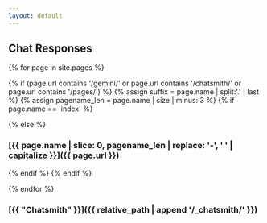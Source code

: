 ```yaml
---
layout: default
---
```


## Chat Responses

{% for page in site.pages %}

{% if (page.url contains '/gemini/' or page.url contains '/chatsmith/' or page.url contains '/pages/') %}
{% assign suffix = page.name | split:'.' | last %}
{% assign pagename_len = page.name | size | minus: 3 %}
{% if page.name == 'index' %}

{% else %}
### [{{ page.name | slice: 0, pagename_len | replace: '-', ' ' | capitalize }}]({{ page.url }})
{% endif %}
{% endif %}

{% endfor %}
### [{{ "Chatsmith" }}]({{ relative_path | append '/_chatsmith/' }})
